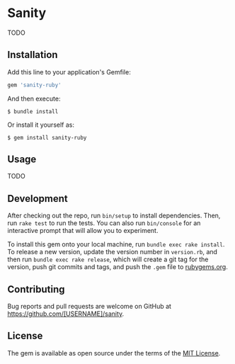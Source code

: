 # Sanity

TODO

## Installation

Add this line to your application's Gemfile:

```ruby
gem 'sanity-ruby'
```

And then execute:

    $ bundle install

Or install it yourself as:

    $ gem install sanity-ruby

## Usage

TODO

## Development

After checking out the repo, run `bin/setup` to install dependencies. Then, run `rake test` to run the tests. You can also run `bin/console` for an interactive prompt that will allow you to experiment.

To install this gem onto your local machine, run `bundle exec rake install`. To release a new version, update the version number in `version.rb`, and then run `bundle exec rake release`, which will create a git tag for the version, push git commits and tags, and push the `.gem` file to [rubygems.org](https://rubygems.org).

## Contributing

Bug reports and pull requests are welcome on GitHub at https://github.com/[USERNAME]/sanity.


## License

The gem is available as open source under the terms of the [MIT License](https://opensource.org/licenses/MIT).
